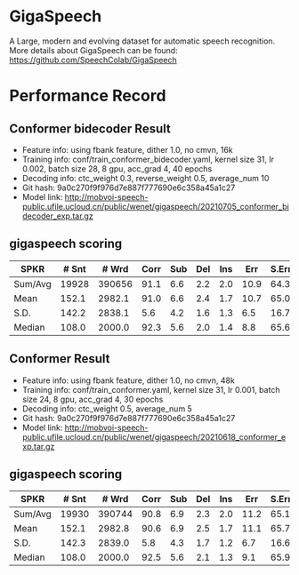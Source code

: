 # GigaSpeech
A Large, modern and evolving dataset for automatic speech recognition. More details about GigaSpeech can be found:  https://github.com/SpeechColab/GigaSpeech

# Performance Record

## Conformer bidecoder Result

* Feature info: using fbank feature, dither 1.0, no cmvn, 16k
* Training info: conf/train_conformer_bidecoder.yaml, kernel size 31, lr 0.002, batch size 28, 8 gpu, acc_grad 4, 40 epochs
* Decoding info: ctc_weight 0.3, reverse_weight 0.5, average_num 10
* Git hash: 9a0c270f9f976d7e887f777690e6c358a45a1c27
* Model link: http://mobvoi-speech-public.ufile.ucloud.cn/public/wenet/gigaspeech/20210705_conformer_bidecoder_exp.tar.gz

## gigaspeech scoring
| SPKR      | # Snt |  # Wrd | Corr | Sub | Del | Ins | Err  | S.Err |
|-----------|-------|--------|------|-----|-----|-----|------|-------|
| Sum/Avg   |19928  | 390656 | 91.1 | 6.6 | 2.2 | 2.0 | 10.9 | 64.3  |
| Mean      | 152.1 | 2982.1 | 91.0 | 6.6 | 2.4 | 1.7 | 10.7 | 65.0  |
| S.D.      | 142.2 | 2838.1 |  5.6 | 4.2 | 1.6 | 1.3 |  6.5 | 16.7  |
| Median    | 108.0 | 2000.0 | 92.3 | 5.6 | 2.0 | 1.4 |  8.8 | 65.6  |

## Conformer Result

* Feature info: using fbank feature, dither 1.0, no cmvn, 48k
* Training info: conf/train_conformer.yaml, kernel size 31, lr 0.001, batch size 24, 8 gpu, acc_grad 4, 30 epochs
* Decoding info: ctc_weight 0.5, average_num 5
* Git hash: 9a0c270f9f976d7e887f777690e6c358a45a1c27
* Model link: http://mobvoi-speech-public.ufile.ucloud.cn/public/wenet/gigaspeech/20210618_conformer_exp.tar.gz

## gigaspeech scoring

| SPKR          | # Snt |  # Wrd | Corr | Sub | Del | Ins | Err  | S.Err |
|---------------|-------|--------|------|-----|-----|-----|------|-------|
| Sum/Avg       | 19930 | 390744 | 90.8 | 6.9 | 2.3 | 2.0 | 11.2 | 65.1  |
| Mean          | 152.1 | 2982.8 | 90.6 | 6.9 | 2.5 | 1.7 | 11.1 | 65.7  |
| S.D.          | 142.3 | 2839.0 |  5.8 | 4.3 | 1.7 | 1.2 |  6.7 | 16.6  |
| Median        | 108.0 | 2000.0 | 92.5 | 5.6 | 2.1 | 1.3 |  9.1 | 65.9  |

